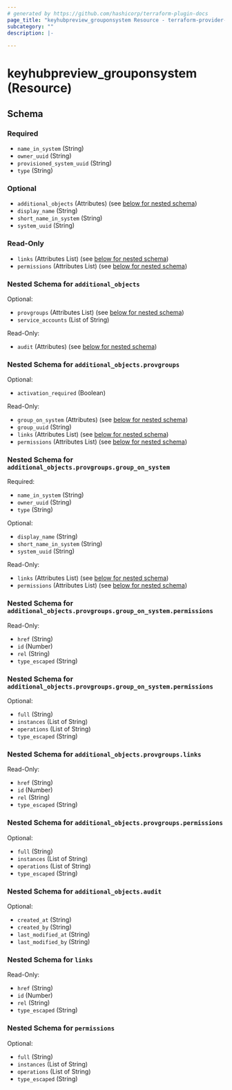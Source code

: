 ```yaml
---
# generated by https://github.com/hashicorp/terraform-plugin-docs
page_title: "keyhubpreview_grouponsystem Resource - terraform-provider-keyhubpreview"
subcategory: ""
description: |-
  
---
```


# keyhubpreview_grouponsystem (Resource)





<!-- schema generated by tfplugindocs -->
## Schema

### Required

- `name_in_system` (String)
- `owner_uuid` (String)
- `provisioned_system_uuid` (String)
- `type` (String)

### Optional

- `additional_objects` (Attributes) (see [below for nested schema](#nestedatt--additional_objects))
- `display_name` (String)
- `short_name_in_system` (String)
- `system_uuid` (String)

### Read-Only

- `links` (Attributes List) (see [below for nested schema](#nestedatt--links))
- `permissions` (Attributes List) (see [below for nested schema](#nestedatt--permissions))

<a id="nestedatt--additional_objects"></a>
### Nested Schema for `additional_objects`

Optional:

- `provgroups` (Attributes List) (see [below for nested schema](#nestedatt--additional_objects--provgroups))
- `service_accounts` (List of String)

Read-Only:

- `audit` (Attributes) (see [below for nested schema](#nestedatt--additional_objects--audit))

<a id="nestedatt--additional_objects--provgroups"></a>
### Nested Schema for `additional_objects.provgroups`

Optional:

- `activation_required` (Boolean)

Read-Only:

- `group_on_system` (Attributes) (see [below for nested schema](#nestedatt--additional_objects--provgroups--group_on_system))
- `group_uuid` (String)
- `links` (Attributes List) (see [below for nested schema](#nestedatt--additional_objects--provgroups--links))
- `permissions` (Attributes List) (see [below for nested schema](#nestedatt--additional_objects--provgroups--permissions))

<a id="nestedatt--additional_objects--provgroups--group_on_system"></a>
### Nested Schema for `additional_objects.provgroups.group_on_system`

Required:

- `name_in_system` (String)
- `owner_uuid` (String)
- `type` (String)

Optional:

- `display_name` (String)
- `short_name_in_system` (String)
- `system_uuid` (String)

Read-Only:

- `links` (Attributes List) (see [below for nested schema](#nestedatt--additional_objects--provgroups--group_on_system--links))
- `permissions` (Attributes List) (see [below for nested schema](#nestedatt--additional_objects--provgroups--group_on_system--permissions))

<a id="nestedatt--additional_objects--provgroups--group_on_system--links"></a>
### Nested Schema for `additional_objects.provgroups.group_on_system.permissions`

Read-Only:

- `href` (String)
- `id` (Number)
- `rel` (String)
- `type_escaped` (String)


<a id="nestedatt--additional_objects--provgroups--group_on_system--permissions"></a>
### Nested Schema for `additional_objects.provgroups.group_on_system.permissions`

Optional:

- `full` (String)
- `instances` (List of String)
- `operations` (List of String)
- `type_escaped` (String)



<a id="nestedatt--additional_objects--provgroups--links"></a>
### Nested Schema for `additional_objects.provgroups.links`

Read-Only:

- `href` (String)
- `id` (Number)
- `rel` (String)
- `type_escaped` (String)


<a id="nestedatt--additional_objects--provgroups--permissions"></a>
### Nested Schema for `additional_objects.provgroups.permissions`

Optional:

- `full` (String)
- `instances` (List of String)
- `operations` (List of String)
- `type_escaped` (String)



<a id="nestedatt--additional_objects--audit"></a>
### Nested Schema for `additional_objects.audit`

Optional:

- `created_at` (String)
- `created_by` (String)
- `last_modified_at` (String)
- `last_modified_by` (String)



<a id="nestedatt--links"></a>
### Nested Schema for `links`

Read-Only:

- `href` (String)
- `id` (Number)
- `rel` (String)
- `type_escaped` (String)


<a id="nestedatt--permissions"></a>
### Nested Schema for `permissions`

Optional:

- `full` (String)
- `instances` (List of String)
- `operations` (List of String)
- `type_escaped` (String)
